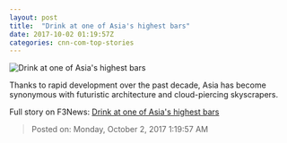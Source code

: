 ```yaml
---
layout: post
title:  "Drink at one of Asia's highest bars"
date: 2017-10-02 01:19:57Z
categories: cnn-com-top-stories
---
```


![Drink at one of Asia's highest bars](http://i2.cdn.cnn.com/cnnnext/dam/assets/170522113616-asias-highest-bars-rock-bar-al-fresco-64-super-tease.jpg)

Thanks to rapid development over the past decade, Asia has become synonymous with futuristic architecture and cloud-piercing skyscrapers.


Full story on F3News: [Drink at one of Asia's highest bars](http://www.f3nws.com/n/ev4rRD)

> Posted on: Monday, October 2, 2017 1:19:57 AM
